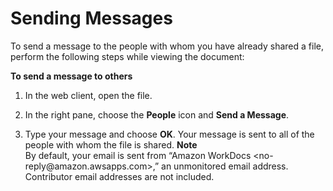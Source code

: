 # Sending Messages<a name="client_message"></a>

To send a message to the people with whom you have already shared a file, perform the following steps while viewing the document:

**To send a message to others**

1. In the web client, open the file\.

1. In the right pane, choose the **People** icon and **Send a Message**\. 

1. Type your message and choose **OK**\. Your message is sent to all of the people with whom the file is shared\.
**Note**  
By default, your email is sent from “Amazon WorkDocs <no\-reply@amazon\.awsapps\.com>,” an unmonitored email address\. Contributor email addresses are not included\.